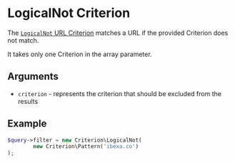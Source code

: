 # LogicalNot Criterion

The [`LogicalNot` URL Criterion](https://github.com/ezsystems/ezplatform-kernel/blob/v1.0.0/eZ/Publish/API/Repository/Values/URL/Query/Criterion/LogicalNot.php)
matches a URL if the provided Criterion does not match.

It takes only one Criterion in the array parameter.

## Arguments

- `criterion` - represents the criterion that should be excluded from the results

## Example

``` php
$query->filter = new Criterion\LogicalNot(
        new Criterion\Pattern('ibexa.co')
);
```
